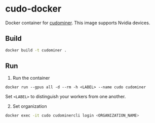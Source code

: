 # cudo-docker
Docker container for [cudominer](https://cudominer.com). 
This image supports Nvidia devices.

## Build

```bash
docker build -t cudominer .
```

## Run

1. Run the container

```
docker run --gpus all -d --rm -h <LABEL> --name cudo cudominer
```

Set `<LABEL>` to distinguish your workers from one another.

2. Set organization

```bash
docker exec -it cudo cudominercli login <ORGANIZATION_NAME>
```

